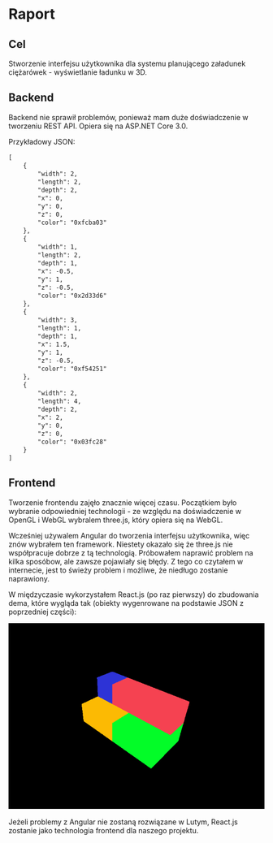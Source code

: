 # Raport
## Cel
Stworzenie interfejsu użytkownika dla systemu planującego załadunek ciężarówek - wyświetlanie ładunku w 3D.

## Backend
Backend nie sprawił problemów, ponieważ mam duże doświadczenie w tworzeniu REST API.
Opiera się na ASP<span></span>.NET Core 3.0.

Przykładowy JSON:
```
[
    {
        "width": 2,
        "length": 2,
        "depth": 2,
        "x": 0,
        "y": 0,
        "z": 0,
        "color": "0xfcba03"
    },
    {
        "width": 1,
        "length": 2,
        "depth": 1,
        "x": -0.5,
        "y": 1,
        "z": -0.5,
        "color": "0x2d33d6"
    },
    {
        "width": 3,
        "length": 1,
        "depth": 1,
        "x": 1.5,
        "y": 1,
        "z": -0.5,
        "color": "0xf54251"
    },
    {
        "width": 2,
        "length": 4,
        "depth": 2,
        "x": 2,
        "y": 0,
        "z": 0,
        "color": "0x03fc28"
    }
]
```

## Frontend
Tworzenie frontendu zajęło znacznie więcej czasu. Początkiem było wybranie odpowiedniej technologii - ze względu na doświadczenie w OpenGL i WebGL wybralem three.js, który opiera się na WebGL.

Wcześniej używalem Angular do tworzenia interfejsu użytkownika, więc znów wybrałem ten framework. Niestety okazało się że three.js nie współpracuje dobrze z tą technologią. Próbowałem naprawić problem na kilka sposóbow, ale zawsze pojawiały się błędy. Z tego co czytałem w internecie, jest to świeży problem i możliwe, że niedługo zostanie naprawiony.

W międzyczasie wykorzystałem React.js (po raz pierwszy) do zbudowania dema, które wygląda tak (obiekty wygenrowane na podstawie JSON z poprzedniej części):

![frontend_view](front.png)

Jeżeli problemy z Angular nie zostaną rozwiązane w Lutym, React.js zostanie jako technologia frontend dla naszego projektu.
